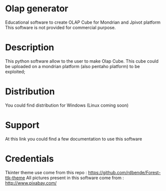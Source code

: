 # Olap generator
Educational software to create OLAP Cube for Mondrian and Jpivot platform
This software is not provided for commercial purpose.

# Description
This python software allow to the user to make Olap Cube.
This cube could be uploaded on a mondrian platform (also pentaho platform) to be exploited;

# Distribution
You could find distribution for Windows (Linux coming soon)

# Support
At this link you could find a few documentation to use this software

# Credentials
Tkinter theme use come from this repo : https://github.com/rdbende/Forest-ttk-theme 
All pictures present in this software come from : http://www.pixabay.com/
